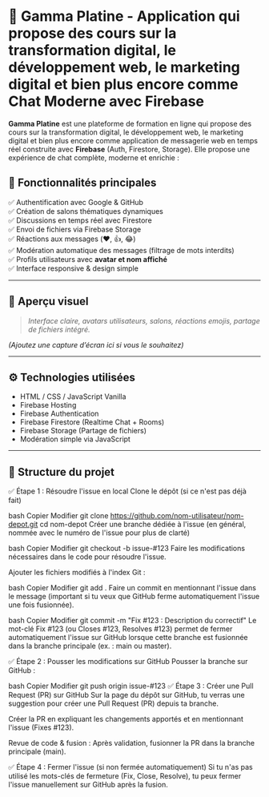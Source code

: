 # 🎉 Gamma Platine - Application qui propose des cours sur la transformation digital, le développement web, le marketing digital et bien plus encore comme Chat Moderne avec Firebase

**Gamma Platine** est une plateforme de formation en ligne qui propose des cours sur la transformation digital, le développement web, le marketing digital et bien plus encore comme application de messagerie web en temps réel construite avec **Firebase** (Auth, Firestore, Storage). Elle propose une expérience de chat complète, moderne et enrichie :

## 🚀 Fonctionnalités principales

✅ Authentification avec Google & GitHub  
✅ Création de salons thématiques dynamiques  
✅ Discussions en temps réel avec Firestore  
✅ Envoi de fichiers via Firebase Storage  
✅ Réactions aux messages (❤️, 👍, 😂)  
✅ Modération automatique des messages (filtrage de mots interdits)  
✅ Profils utilisateurs avec **avatar et nom affiché**  
✅ Interface responsive & design simple

---

## 📸 Aperçu visuel
> *Interface claire, avatars utilisateurs, salons, réactions emojis, partage de fichiers intégré.*

*(Ajoutez une capture d’écran ici si vous le souhaitez)*

---

## ⚙️ Technologies utilisées

- HTML / CSS / JavaScript Vanilla
- Firebase Hosting
- Firebase Authentication
- Firebase Firestore (Realtime Chat + Rooms)
- Firebase Storage (Partage de fichiers)
- Modération simple via JavaScript

---

## 📂 Structure du projet
✅ Étape 1 : Résoudre l'issue en local
Clone le dépôt (si ce n'est pas déjà fait)

bash
Copier
Modifier
git clone https://github.com/nom-utilisateur/nom-depot.git
cd nom-depot
Créer une branche dédiée à l'issue (en général, nommée avec le numéro de l'issue pour plus de clarté)

bash
Copier
Modifier
git checkout -b issue-#123
Faire les modifications nécessaires dans le code pour résoudre l'issue.

Ajouter les fichiers modifiés à l'index Git :

bash
Copier
Modifier
git add .
Faire un commit en mentionnant l'issue dans le message (important si tu veux que GitHub ferme automatiquement l'issue une fois fusionnée).

bash
Copier
Modifier
git commit -m "Fix #123 : Description du correctif"
Le mot-clé Fix #123 (ou Closes #123, Resolves #123) permet de fermer automatiquement l'issue sur GitHub lorsque cette branche est fusionnée dans la branche principale (ex. : main ou master).

✅ Étape 2 : Pousser les modifications sur GitHub
Pousser la branche sur GitHub :

bash
Copier
Modifier
git push origin issue-#123
✅ Étape 3 : Créer une Pull Request (PR) sur GitHub
Sur la page du dépôt sur GitHub, tu verras une suggestion pour créer une Pull Request (PR) depuis ta branche.

Créer la PR en expliquant les changements apportés et en mentionnant l'issue (Fixes #123).

Revue de code & fusion : Après validation, fusionner la PR dans la branche principale (main).

✅ Étape 4 : Fermer l'issue (si non fermée automatiquement)
Si tu n'as pas utilisé les mots-clés de fermeture (Fix, Close, Resolve), tu peux fermer l'issue manuellement sur GitHub après la fusion.

